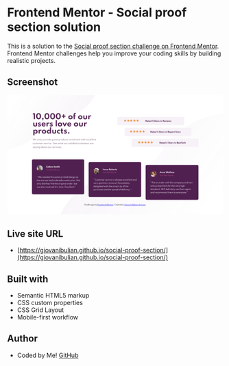 # Frontend Mentor - Social proof section solution

This is a solution to the [Social proof section challenge on Frontend Mentor](https://www.frontendmentor.io/challenges/social-proof-section-6e0qTv_bA). Frontend Mentor challenges help you improve your coding skills by building realistic projects. 

## Screenshot

![](images/desktop-screenshot.png)

## Live site URL

 - [https://giovanibulian.github.io/social-proof-section/](https://giovanibulian.github.io/social-proof-section/)

## Built with

- Semantic HTML5 markup
- CSS custom properties
- CSS Grid Layout
- Mobile-first workflow

## Author

- Coded by Me! [GitHub](https://github.com/giovanibulian)